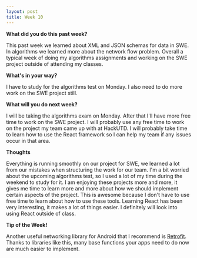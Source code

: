 ```yaml
---
layout: post
title: Week 10
---
```


<b>What did you do this past week?</b>

This past week we learned about XML and JSON schemas for data in SWE. In algorithms we learned more about the network flow problem. Overall a typical week of doing my algorithms assignments and working on the SWE project outside of attending my classes.

<b>What's in your way?</b>

I have to study for the algorithms test on Monday. I also need to do more work on the SWE project still.

<b>What will you do next week?</b>

I will be taking the algorithms exam on Monday. After that I'll have more free time to work on the SWE project. I will probably use any free time to work on the project my team came up with at HackUTD. I will probably take time to learn how to use the React framework so I can help my team if any issues occur in that area.

<b>Thoughts</b>

Everything is running smoothly on our project for SWE, we learned a lot from our mistakes when structuring the work for our team. I'm a bit worried about the upcoming algorithms test, so I used a lot of my time during the weekend to study for it. I am enjoying these projects more and more, it gives me time to learn more and more about how we should implement certain aspects of the project. This is awesome because I don't have to use free time to learn about how to use these tools. Learning React has been very interesting, it makes a lot of things easier. I definitely will look into using React outside of class.

<b>Tip of the Week!</b>

Another useful networking library for Android that I recommend is [Retrofit](http://square.github.io/retrofit/). Thanks to libraries like this, many base functions your apps need to do now are much easier to implement.
